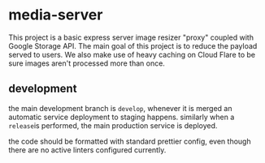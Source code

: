 # media-server

This project is a basic express server image resizer "proxy" coupled with Google Storage API.
The main goal of this project is to reduce the payload served to users. We also make use of heavy caching on Cloud Flare to be sure images aren't processed more than once.

## development

the main development branch is `develop`, whenever it is merged an automatic service deployment to staging happens. similarly when a `release`is performed, the main production service is deployed.

the code should be formatted with standard prettier config, even though there are no active linters configured currently.
